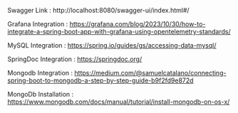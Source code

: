 Swagger Link : http://localhost:8080/swagger-ui/index.html#/

Grafana Integration : https://grafana.com/blog/2023/10/30/how-to-integrate-a-spring-boot-app-with-grafana-using-opentelemetry-standards/

MySQL Integration : https://spring.io/guides/gs/accessing-data-mysql/

SpringDoc Integration : https://springdoc.org/

Mongodb Integration : https://medium.com/@samuelcatalano/connecting-spring-boot-to-mongodb-a-step-by-step-guide-b9f2fd9e872d

MongoDb Installation : https://www.mongodb.com/docs/manual/tutorial/install-mongodb-on-os-x/
